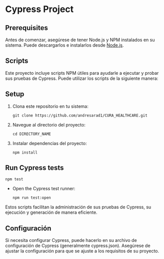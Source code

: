 # Cypress Project

## Prerequisites

Antes de comenzar, asegúrese de tener Node.js y NPM instalados en su sistema. Puede descargarlos e instalarlos desde [Node.js](https://nodejs.org/).

## Scripts

Este proyecto incluye scripts NPM útiles para ayudarle a ejecutar y probar sus pruebas de Cypress. Puede utilizar los scripts de la siguiente manera:

## Setup

1. Clona este repositorio en tu sistema:

   ```shell
   git clone https://github.com/andresarad1/CURA_HEALTHCARE.git
   ```

2. Navegue al directorio del proyecto:

   ```shell
   cd DIRECTORY_NAME
   ```

3. Instalar dependencias del proyecto:

   ```shell
   npm install
   ```

## Run Cypress tests

   ```shell
   npm test
   ```
- Open the Cypress test runner:
  
  ```shell
  npm run test:open
  ```

Estos scripts facilitan la administración de sus pruebas de Cypress, su ejecución y generación de manera eficiente.

## Configuración

Si necesita configurar Cypress, puede hacerlo en su archivo de configuración de Cypress (generalmente cypress.json). Asegúrese de ajustar la configuración para que se ajuste a los requisitos de su proyecto.
